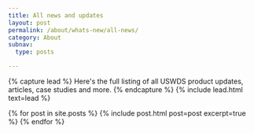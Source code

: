 ```yaml
---
title: All news and updates
layout: post
permalink: /about/whats-new/all-news/
category: About
subnav:
  type: posts

---
```


{% capture lead %}
Here's the full listing of all USWDS product updates, articles, case studies and more.
{% endcapture %}
{% include lead.html text=lead %}

{% for post in site.posts %}
  {% include post.html post=post excerpt=true %}
{% endfor %}

